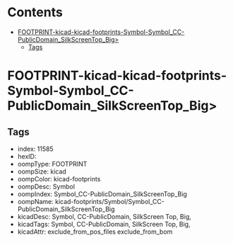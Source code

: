 



Contents
========

* [FOOTPRINT-kicad-kicad-footprints-Symbol-Symbol_CC-PublicDomain_SilkScreenTop_Big>](#footprint-kicad-kicad-footprints-symbol-symbol_cc-publicdomain_silkscreentop_big)
	* [Tags](#tags)

# FOOTPRINT-kicad-kicad-footprints-Symbol-Symbol_CC-PublicDomain_SilkScreenTop_Big>

## Tags

- index: 11585
- hexID: 
- oompType: FOOTPRINT
- oompSize: kicad
- oompColor: kicad-footprints
- oompDesc: Symbol
- oompIndex: Symbol_CC-PublicDomain_SilkScreenTop_Big
- oompName: kicad-footprints/Symbol/Symbol_CC-PublicDomain_SilkScreenTop_Big
- kicadDesc: Symbol, CC-PublicDomain, SilkScreen Top, Big,
- kicadTags: Symbol, CC-PublicDomain, SilkScreen Top, Big,
- kicadAttr: exclude_from_pos_files exclude_from_bom
